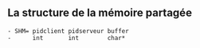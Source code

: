 ## La structure de la mémoire partagée
    - SHM= pidclient pidserveur buffer
    -      int       int        char*
    